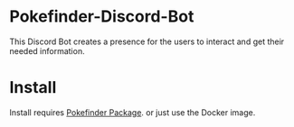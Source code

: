 # Pokefinder-Discord-Bot

This Discord Bot creates a presence for the users to interact and get their needed information.

# Install

Install requires [Pokefinder Package](https://github.com/SpielerNogard/Pokefinder-Package.git). or just use the Docker image.

